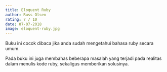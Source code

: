 ```yaml
---
title: Eloquent Ruby
author: Russ Olsen 
rating: 7 / 10 
date: 07-07-2018
image: eloquent-ruby.jpg
---
```


Buku ini cocok dibaca jika anda sudah mengetahui bahasa ruby secara umum. 

Pada buku ini juga membahas beberapa masalah yang terjadi pada realitas dalam menulis kode ruby, sekaligus memberikan solusinya. 